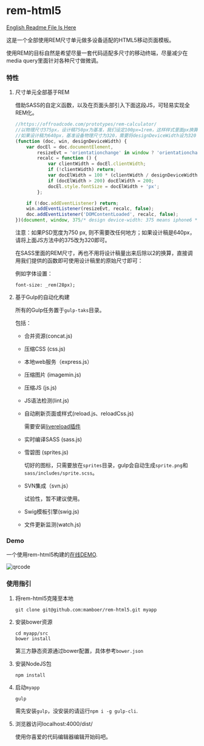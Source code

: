 # rem-html5

[English Readme File Is Here](README-en.md)

这是一个全部使用REM尺寸单元做多设备适配的HTML5移动页面模板。

使用REM的目标自然是希望尽量一套代码适配多尺寸的移动终端，尽量减少在media query里面针对各种尺寸做微调。

### 特性

1. 尺寸单元全部基于REM

    借助SASS的自定义函数，以及在页面头部引入下面这段JS，可轻易实现全REM化。

    ``` javascript
    //https://offroadcode.com/prototypes/rem-calculator/
    //以物理尺寸375px，设计稿750px为基准，我们设定100px=1rem，这样样式里面px换算成rem的公式为(@px/2)/100，其中2(750/375)为device ratio
    //如果设计稿为640px，基准设备物理尺寸为320，需要将designDeviceWidth设为320
    (function (doc, win, designDeviceWidth) {
        var docEl = doc.documentElement,
            resizeEvt = 'orientationchange' in window ? 'orientationchange' : 'resize',
            recalc = function () {
                var clientWidth = docEl.clientWidth;
                if (!clientWidth) return;
                var docElWidth = 100 * (clientWidth / designDeviceWidth);
                if (docElWidth > 200) docElWidth = 200;
                docEl.style.fontSize = docElWidth + 'px';
            };

        if (!doc.addEventListener) return;
        win.addEventListener(resizeEvt, recalc, false);
        doc.addEventListener('DOMContentLoaded', recalc, false);
    })(document, window, 375/* design device-width: 375 means iphone6 */);
    ```

    注意：如果PSD宽度为750 px, 则不需要改任何地方；如果设计稿是640px，请将上面JS方法中的375改为320即可。

    在SASS里面的REM尺寸，再也不用将设计稿量出来后除以2的换算，直接调用我们提供的函数即可使用设计稿里的原始尺寸即可：

    例如字体设置：

    ```
    font-size: _rem(28px);
    ```


2. 基于Gulp的自动化构建

    所有的Gulp任务置于`gulp-taks`目录。

    包括：

    * 合并资源(concat.js)
    * 压缩CSS (css.js)
    * 本地web服务（express.js）
    * 压缩图片 (imagemin.js)
    * 压缩JS (js.js)
    * JS语法检测(lint.js)
    * 自动刷新页面或样式(reload.js、reloadCss.js)

        需要安装[livereload插件](https://chrome.google.com/webstore/detail/livereload/jnihajbhpnppcggbcgedagnkighmdlei?hl=en)

    * 实时编译SASS (sass.js)
    * 雪碧图 (sprites.js)

        切好的图标，只需要放在`sprites`目录，gulp会自动生成`sprite.png`和`sass/includes/sprite.scss`。

    * SVN集成（svn.js）

        试验性，暂不建议使用。

    * Swig模板引擎(swig.js)
    * 文件更新监测(watch.js)


### Demo

一个使用rem-html5构建的[在线DEMO](http://faso.me/rem-html5).

![qrcode](http://faso.me/rem-html5/img/qr.png)

### 使用指引

1. 将rem-html5克隆至本地

    ```
    git clone git@github.com:mamboer/rem-html5.git myapp
    ```

2. 安装bower资源

    ```
    cd myapp/src
    bower install
    ```

    第三方静态资源通过bower配置，具体参考`bower.json`


3. 安装NodeJS包

    ```
    npm install
    ```

4. 启动`myapp`

    ```
    gulp
    ```

    需先安装`gulp`，没安装的请运行`npm i -g gulp-cli`.

5. 浏览器访问localhost:4000/dist/

    使用你喜爱的代码编辑器编辑开始码吧。
